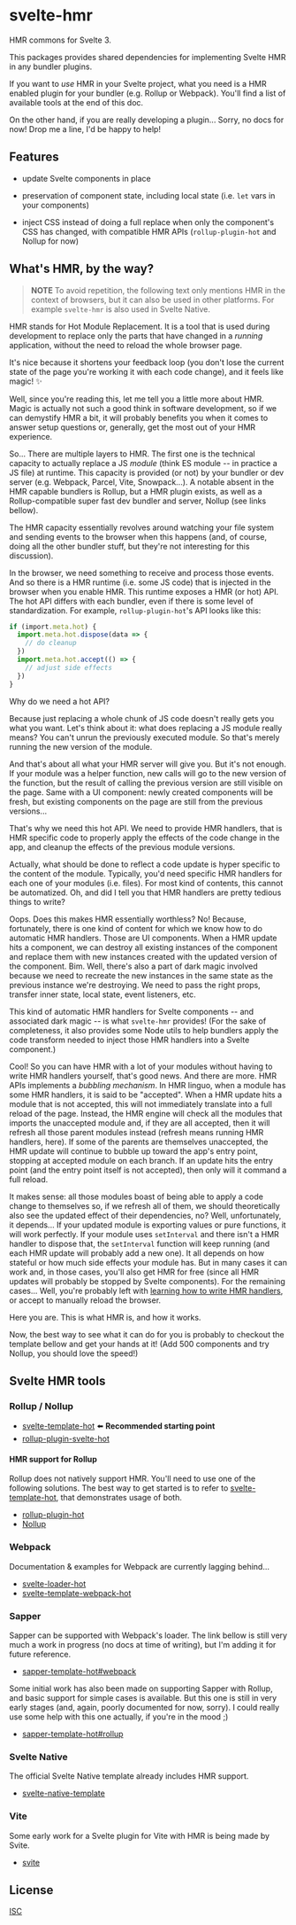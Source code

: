 # svelte-hmr

HMR commons for Svelte 3.

This packages provides shared dependencies for implementing Svelte HMR in any bundler plugins.

If you want to _use_ HMR in your Svelte project, what you need is a HMR enabled plugin for your bundler (e.g. Rollup or Webpack). You'll find a list of available tools at the end of this doc.

On the other hand, if you are really developing a plugin... Sorry, no docs for now! Drop me a line, I'd be happy to help!

## Features

- update Svelte components in place

- preservation of component state, including local state (i.e. `let` vars in your components)

- inject CSS instead of doing a full replace when only the component's CSS has changed, with compatible HMR APIs (`rollup-plugin-hot` and Nollup for now)

## What's HMR, by the way?

> **NOTE** To avoid repetition, the following text only mentions HMR in the context of browsers, but it can also be used in other platforms. For example `svelte-hmr` is also used in Svelte Native.

HMR stands for Hot Module Replacement. It is a tool that is used during development to replace only the parts that have changed in a _running_ application, without the need to reload the whole browser page.

It's nice because it shortens your feedback loop (you don't lose the current state of the page you're working it with each code change), and it feels like magic! :sparkles:

Well, since you're reading this, let me tell you a little more about HMR. Magic is actually not such a good think in software development, so if we can demystify HMR a bit, it will probably benefits you when it comes to answer setup questions or, generally, get the most out of your HMR experience.

So... There are multiple layers to HMR. The first one is the technical capacity to actually replace a JS _module_ (think ES module -- in practice a JS file) at runtime. This capacity is provided (or not) by your bundler or dev server (e.g. Webpack, Parcel, Vite, Snowpack...). A notable absent in the HMR capable bundlers is Rollup, but a HMR plugin exists, as well as a Rollup-compatible super fast dev bundler and server, Nollup (see links bellow).

The HMR capacity essentially revolves around watching your file system and sending events to the browser when this happens (and, of course, doing all the other bundler stuff, but they're not interesting for this discussion).

In the browser, we need something to receive and process those events. And so there is a HMR runtime (i.e. some JS code) that is injected in the browser when you enable HMR. This runtime exposes a HMR (or hot) API. The hot API differs with each bundler, even if there is some level of standardization. For example, `rollup-plugin-hot`'s API looks like this:

```js
if (imp‎ort.meta.hot) {
  import.meta.hot.dispose(data => {
    // do cleanup
  })
  import.meta.hot.accept(() => {
    // adjust side effects
  })
}
```

Why do we need a hot API?

Because just replacing a whole chunk of JS code doesn't really gets you what you want. Let's think about it: what does replacing a JS module really means? You can't unrun the previously executed module. So that's merely running the new version of the module.

And that's about all what your HMR server will give you. But it's not enough. If your module was a helper function, new calls will go to the new version of the function, but the result of calling the previous version are still visible on the page. Same with a UI component: newly created components will be fresh, but existing components on the page are still from the previous versions...

That's why we need this hot API. We need to provide HMR handlers, that is HMR specific code to properly apply the effects of the code change in the app, and cleanup the effects of the previous module versions.

Actually, what should be done to reflect a code update is hyper specific to the content of the module. Typically, you'd need specific HMR handlers for each one of your modules (i.e. files). For most kind of contents, this cannot be automatized. Oh, and did I tell you that HMR handlers are pretty tedious things to write?

Oops. Does this makes HMR essentially worthless? No! Because, fortunately, there is one kind of content for which we know how to do automatic HMR handlers. Those are UI components. When a HMR update hits a component, we can destroy all existing instances of the component and replace them with new instances created with the updated version of the component. Bim. Well, there's also a part of dark magic involved because we need to recreate the new instances in the same state as the previous instance we're destroying. We need to pass the right props, transfer inner state, local state, event listeners, etc.

This kind of automatic HMR handlers for Svelte components -- and associated dark magic -- is what `svelte-hmr` provides! (For the sake of completeness, it also provides some Node utils to help bundlers apply the code transform needed to inject those HMR handlers into a Svelte component.)

Cool! So you can have HMR with a lot of your modules without having to write HMR handlers yourself, that's good news. And there are more. HMR APIs implements a _bubbling mechanism_. In HMR linguo, when a module has some HMR handlers, it is said to be "accepted". When a HMR update hits a module that is not accepted, this will not immediately translate into a full reload of the page. Instead, the HMR engine will check all the modules that imports the unaccepted module and, if they are all accepted, then it will refresh all those parent modules instead (refresh means running HMR handlers, here). If some of the parents are themselves unaccepted, the HMR update will continue to bubble up toward the app's entry point, stopping at accepted module on each branch. If an update hits the entry point (and the entry point itself is not accepted), then only will it command a full reload.

It makes sense: all those modules boast of being able to apply a code change to themselves so, if we refresh all of them, we should theoretically also see the updated effect of their dependencies, no? Well, unfortunately, it depends... If your updated module is exporting values or pure functions, it will work perfectly. If your module uses `setInterval` and there isn't a HMR handler to dispose that, the `setInterval` function will keep running (and each HMR update will probably add a new one). It all depends on how stateful or how much side effects your module has. But in many cases it can work and, in those cases, you'll also get HMR for free (since all HMR updates will probably be stopped by Svelte components). For the remaining cases... Well, you're probably left with [learning how to write HMR handlers](https://github.com/rixo/rollup-plugin-hot#api), or accept to manually reload the browser.

Here you are. This is what HMR is, and how it works.

Now, the best way to see what it can do for you is probably to checkout the template bellow and get your hands at it! (Add 500 components and try Nollup, you should love the speed!)

## Svelte HMR tools

### Rollup / Nollup

- [svelte-template-hot] :arrow_left: **Recommended starting point**
- [rollup-plugin-svelte-hot]

#### HMR support for Rollup

Rollup does not natively support HMR. You'll need to use one of the following solutions. The best way to get started is to refer to [svelte-template-hot], that demonstrates usage of both.

- [rollup-plugin-hot]
- [Nollup][nollup]

### Webpack

Documentation & examples for Webpack are currently lagging behind...

- [svelte-loader-hot]
- [svelte-template-webpack-hot]

### Sapper

Sapper can be supported with Webpack's loader. The link bellow is still very much a work in progress (no docs at time of writing), but I'm adding it for future reference.

- [sapper-template-hot#webpack](https://github.com/rixo/sapper-template-hot#webpack)

Some initial work has also been made on supporting Sapper with Rollup, and basic support for simple cases is available. But this one is still in very early stages (and, again, poorly documented for now, sorry). I could really use some help with this one actually, if you're in the mood ;)

- [sapper-template-hot#rollup](https://github.com/rixo/sapper-template-hot#rollup)

### Svelte Native

The official Svelte Native template already includes HMR support.

- [svelte-native-template]

[nollup]: https://github.com/PepsRyuu/nollup
[rollup-plugin-hot]: https://github.com/rixo/rollup-plugin-hot
[rollup-plugin-svelte-hot]: https://github.com/rixo/rollup-plugin-svelte-hot
[rollup-plugin-svelte]: https://github.com/rollup/rollup-plugin-svelte
[svelte-template-hot]: https://github.com/rixo/svelte-template-hot
[svelte-template]: https://github.com/sveltejs/template
[svelte-native-template]: https://github.com/halfnelson/svelte-native-template
[svelte-loader-hot]: https://github.com/rixo/svelte-loader-hot
[svelte-template-webpack-hot]: https://github.com/rixo/svelte-template-webpack-hot

### Vite

Some early work for a Svelte plugin for Vite with HMR is being made by Svite.

- [svite](https://github.com/dominikg/svite)

## License

[ISC](LICENSE)
